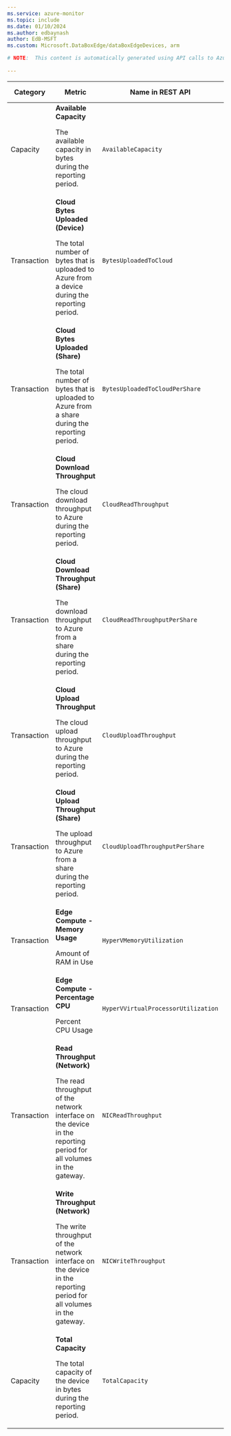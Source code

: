 ```yaml
---
ms.service: azure-monitor
ms.topic: include
ms.date: 01/10/2024
ms.author: edbaynash
author: EdB-MSFT
ms.custom: Microsoft.DataBoxEdge/dataBoxEdgeDevices, arm

# NOTE:  This content is automatically generated using API calls to Azure. Any edits made on these files will be overwritten in the next run of the script. 
 
---
```


  
  
|Category|Metric|Name in REST API|Unit|Aggregation|Dimensions|Time Grains|DS Export|
|---|---|---|---|---|---|---|---|
|Capacity|**Available Capacity**<p><p>The available capacity in bytes during the reporting period. |`AvailableCapacity` |Bytes |Average, Minimum, Maximum |\<none\>|PT5M, PT15M, PT1H |Yes|
|Transaction|**Cloud Bytes Uploaded (Device)**<p><p>The total number of bytes that is uploaded to Azure from a device during the reporting period. |`BytesUploadedToCloud` |Bytes |Average, Minimum, Maximum |\<none\>|PT5M, PT15M, PT1H |Yes|
|Transaction|**Cloud Bytes Uploaded (Share)**<p><p>The total number of bytes that is uploaded to Azure from a share during the reporting period. |`BytesUploadedToCloudPerShare` |Bytes |Average, Minimum, Maximum |`Share`|PT1M, PT15M, PT1H |Yes|
|Transaction|**Cloud Download Throughput**<p><p>The cloud download throughput to Azure during the reporting period. |`CloudReadThroughput` |BytesPerSecond |Average, Minimum, Maximum |\<none\>|PT5M, PT15M, PT1H |Yes|
|Transaction|**Cloud Download Throughput (Share)**<p><p>The download throughput to Azure from a share during the reporting period. |`CloudReadThroughputPerShare` |BytesPerSecond |Average, Minimum, Maximum |`Share`|PT1M, PT15M, PT1H |Yes|
|Transaction|**Cloud Upload Throughput**<p><p>The cloud upload throughput  to Azure during the reporting period. |`CloudUploadThroughput` |BytesPerSecond |Average, Minimum, Maximum |\<none\>|PT5M, PT15M, PT1H |Yes|
|Transaction|**Cloud Upload Throughput (Share)**<p><p>The upload throughput to Azure from a share during the reporting period. |`CloudUploadThroughputPerShare` |BytesPerSecond |Average, Minimum, Maximum |`Share`|PT1M, PT15M, PT1H |Yes|
|Transaction|**Edge Compute - Memory Usage**<p><p>Amount of RAM in Use |`HyperVMemoryUtilization` |Percent |Average, Minimum, Maximum |`InstanceName`|PT1M, PT15M, PT1H |Yes|
|Transaction|**Edge Compute - Percentage CPU**<p><p>Percent CPU Usage |`HyperVVirtualProcessorUtilization` |Percent |Average, Minimum, Maximum |`InstanceName`|PT1M, PT15M, PT1H |Yes|
|Transaction|**Read Throughput (Network)**<p><p>The read throughput of the network interface on the device in the reporting period for all volumes in the gateway. |`NICReadThroughput` |BytesPerSecond |Average, Minimum, Maximum |`InstanceName`|PT1M, PT15M, PT1H |Yes|
|Transaction|**Write Throughput (Network)**<p><p>The write throughput of the network interface on the device in the reporting period for all volumes in the gateway. |`NICWriteThroughput` |BytesPerSecond |Average, Minimum, Maximum |`InstanceName`|PT1M, PT15M, PT1H |Yes|
|Capacity|**Total Capacity**<p><p>The total capacity of the device in bytes during the reporting period. |`TotalCapacity` |Bytes |Average, Minimum, Maximum |\<none\>|PT5M, PT15M, PT1H |Yes|
